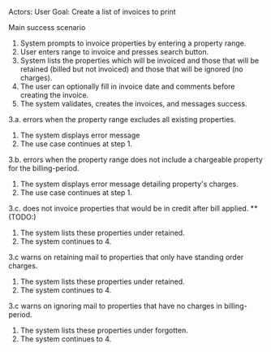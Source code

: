Actors: User
Goal: Create a list of invoices to print

Main success scenario

1. System prompts to invoice properties by entering a property range.
2. User enters range to invoice and presses search button.
3. System lists the properties which will be invoiced and those that will be
   retained (billed but not invoiced) and those that will be ignored (no
   charges).
4. The user can optionally fill in invoice date and comments before creating the
   invoice.
5. The system validates, creates the invoices, and messages success.


3.a. errors when the property range excludes all existing properties.
1. The system displays error message
2. The use case continues at step 1.

3.b. errors when the property range does not include a chargeable property for the billing-period.
1. The system displays error message detailing property's charges.
2. The use case continues at step 1.

3.c. does not invoice properties that would be in credit after bill applied. **(TODO:)
1. The system lists these properties under retained.
2. The system continues to 4.

3.c warns on retaining mail to properties that only have standing order charges.
1. The system lists these properties under retained.
2. The system continues to 4.

3.c warns on ignoring mail to properties that have no charges in billing-period.
1. The system lists these properties under forgotten.
2. The system continues to 4.